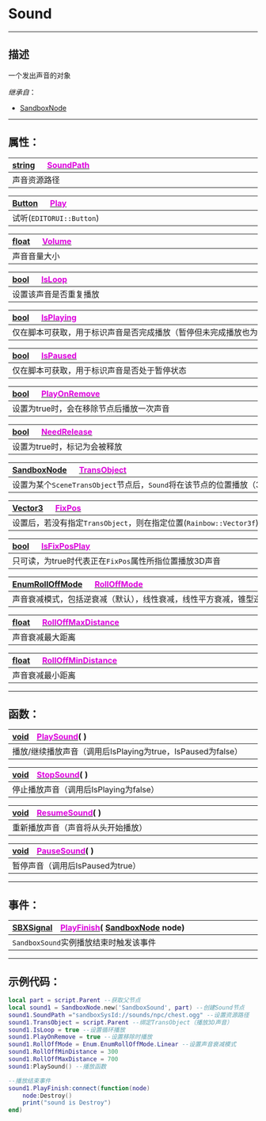 # Sound
------------------------------------------------------------------------------------------
## 描述

一个发出声音的对象

*继承自*：
* [SandboxNode](/Api/Class/SandBoxNode.md)

------------------------------------------------------------------------------------------
## 属性：

|<div style="width:1125px">[string](/Api/DataType/String.md) &emsp; [<font color="dd00dd">SoundPath</font>](/Api/Class/Sound/SandboxSound_F/SoundPath.md)</div>|
|:---|
|声音资源路径|

|<div style="width:1125px">[Button]() &emsp; [<font color="dd00dd">Play</font>](/Api/Class/Sound/SandboxSound_F/Play.md)</div>|
|:---|
|试听(`EDITORUI::Button`)|

|<div style="width:1125px">[float](/Api/DataType/Float.md) &emsp; [<font color="dd00dd">Volume</font>](/Api/Class/Sound/SandboxSound_F/Volume.md)</div>|
|:---|
|声音音量大小|

|<div style="width:1125px">[bool](/Api/DataType/Bool.md) &emsp; [<font color="dd00dd">IsLoop</font>](/Api/Class/Sound/SandboxSound_F/IsLoop.md)</div>|
|:---|
|设置该声音是否重复播放|

|<div style="width:1125px">[bool](/Api/DataType/Bool.md) &emsp; [<font color="dd00dd">IsPlaying</font>](/Api/Class/Sound/SandboxSound_F/IsPlaying.md)</div>|
|:---|
|仅在脚本可获取，用于标识声音是否完成播放（暂停但未完成播放也为true）|

|<div style="width:1125px">[bool](/Api/DataType/Bool.md) &emsp; [<font color="dd00dd">IsPaused</font>](/Api/Class/Sound/SandboxSound_F/IsPaused.md)</div>|
|:---|
|仅在脚本可获取，用于标识声音是否处于暂停状态|

|<div style="width:1125px">[bool](/Api/DataType/Bool.md) &emsp; [<font color="dd00dd">PlayOnRemove</font>](/Api/Class/Sound/SandboxSound_F/PlayOnRemove.md)</div>|
|:---|
|设置为true时，会在移除节点后播放一次声音|

|<div style="width:1125px">[bool](/Api/DataType/Bool.md) &emsp; [<font color="dd00dd">NeedRelease</font>](/Api/Class/Sound/SandboxSound_F/NeedRelease.md)</div>|
|:---|
|设置为true时，标记为会被释放|

|<div style="width:1125px">[SandboxNode](/Api/Class/SandBoxNode.md) &emsp; [<font color="dd00dd">TransObject</font>](/Api/Class/Sound/SandboxSound_F/TransObject.md)</div>|
|:---|
|设置为某个`SceneTransObject`节点后，`Sound`将在该节点的位置播放（3D声音），若`TransObject`与`FixPos`均未设置，则为全局播放（2D声音）|

|<div style="width:1125px">[Vector3](/Api/DataType/Vector3.md) &emsp; [<font color="dd00dd">FixPos</font>](/Api/Class/Sound/SandboxSound_F/FixPos.md)</div>|
|:---|
|设置后，若没有指定`TransObject`，则在指定位置(`Rainbow::Vector3f`)播放3D声音|

|<div style="width:1125px">[bool](/Api/DataType/Bool.md) &emsp; [<font color="dd00dd">IsFixPosPlay</font>](/Api/Class/Sound/SandboxSound_F/IsFixPosPlay.md)</div>|
|:---|
|只可读，为true时代表正在`FixPos`属性所指位置播放3D声音|

|<div style="width:1125px">[EnumRollOffMode](/Api/Enumerate/Sound/EnumRollOffMode.md) &emsp; [<font color="dd00dd">RollOffMode</font>](/Api/Class/Sound/SandboxSound_F/RollOffMode.md)</div>|
|:---|
|声音衰减模式，包括逆衰减（默认），线性衰减，线性平方衰减，锥型逆衰减模式。见枚举`EnumRollOffMode`|

|<div style="width:1125px">[float](/Api/DataType/Float.md) &emsp; [<font color="dd00dd">RollOffMaxDistance</div>](/Api/Class/Sound/SandboxSound_F/RollOffMaxDistance.md)|
|:---|
|声音衰减最大距离|

|<div style="width:1125px">[float](/Api/DataType/Float.md) &emsp; [<font color="dd00dd">RollOffMinDistance</div>](/Api/Class/Sound/SandboxSound_F/RollOffMinDistance.md)|
|:---|
|声音衰减最小距离|

------------------------------------------------------------------------------------------

## 函数：

|<div style="width:925px">[void](/Api/Parameter/void.md)&emsp;[<font color="dd00dd">PlaySound</font>](/Api/Class/Sound/SandboxSound_F/PlaySound.md)( )</div>|
|:---|
|播放/继续播放声音（调用后IsPlaying为true，IsPaused为false）|


|<div style="width:925px">[void](/Api/Parameter/void.md)&emsp;[<font color="dd00dd">StopSound</font>](/Api/Class/Sound/SandboxSound_F/StopSound.md)( )</div>|
|:---|
|停止播放声音（调用后IsPlaying为false）|



|<div style="width:925px">[void](/Api/Parameter/void.md)&emsp;[<font color="dd00dd">ResumeSound</font>](/Api/Class/Sound/SandboxSound_F/ResumeSound.md)( )</div>|
|:---|
|重新播放声音（声音将从头开始播放）|



|<div style="width:925px">[void](/Api/Parameter/void.md)&emsp;[<font color="dd00dd">PauseSound</font>](/Api/Class/Sound/SandboxSound_F/PauseSound.md)( )</div>|
|:---|
|暂停声音（调用后IsPaused为true）|


------------------------------------------------------------------------------------------
## 事件：

|<div style="width:925px">[SBXSignal](/Api/Parameter/void.md)&emsp;[<font color="dd00dd">PlayFinish</font>](/Api/Class/Sound/SandboxSound_F/PlayFinish.md)( [SandboxNode](/Api/Class/SandBoxNode.md) node)</div>|
|:---|
|`SandboxSound`实例播放结束时触发该事件|


------------------------------------------------------------------------------------------
## 示例代码：

```lua
local part = script.Parent --获取父节点
local sound1 = SandboxNode.new('SandboxSound', part) --创建Sound节点
sound1.SoundPath ="sandboxSysId://sounds/npc/chest.ogg" --设置资源路径
sound1.TransObject = script.Parent --绑定TransObject（播放3D声音）
sound1.IsLoop = true --设置循环播放
sound1.PlayOnRemove = true --设置移除时播放
sound1.RollOffMode = Enum.EnumRollOffMode.Linear --设置声音衰减模式
sound1.RollOffMinDistance = 300
sound1.RollOffMaxDistance = 700
sound1:PlaySound() --播放函数

--播放结束事件
sound1.PlayFinish:connect(function(node) 
    node:Destroy()
    print("sound is Destroy")
end)
```